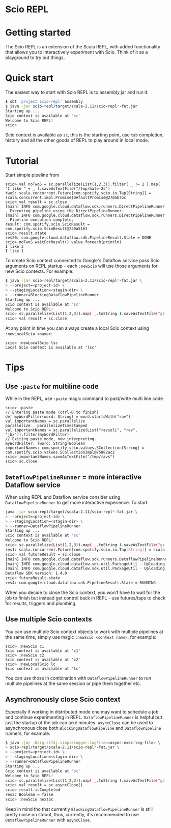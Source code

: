 Scio REPL
=========

# Getting started

The Scio REPL is an extension of the Scala REPL, with added functionality that allows you to
interactively experiment with Scio. Think of it as a playground to try out things.

# Quick start

The easiest way to start with Scio REPL is to assembly jar and run it:

```bash
$ sbt 'project scio-repl' assembly
$ java -jar scio-repl/target/scala-2.11/scio-repl*-fat.jar
Starting up ...
Scio context is available at 'sc'
Welcome to Scio REPL!
scio>
```
Scio context is available as `sc`, this is the starting point, use `tab` completion, history and
all the other goods of REPL to play around in local mode.

# Tutorial

Start simple pipeline from

```
scio> val noTwoS = sc.parallelize(List(1,2,3)).filter( _ != 2 ).map( "I like " + _ ).saveAsTextFile("/tmp/hate-2s")
twoS: scala.concurrent.Future[com.spotify.scio.io.Tap[String]] = scala.concurrent.impl.Promise$DefaultPromise@270ab7bc
scio> val result = sc.close
[main] INFO com.google.cloud.dataflow.sdk.runners.DirectPipelineRunner - Executing pipeline using the DirectPipelineRunner.
[main] INFO com.google.cloud.dataflow.sdk.runners.DirectPipelineRunner - Pipeline execution complete.
result: com.spotify.scio.ScioResult = com.spotify.scio.ScioResult@220a5163
scio> result.state
res20: com.google.cloud.dataflow.sdk.PipelineResult.State = DONE
scio> noTwoS.waitForResult().value.foreach(println)
I like 3
I like 1
```

To create Scio context connected to Google's Dataflow service pass Scio arguments on REPL startup -
each `:newScio` will use those arguments for new Scio contexts. For example:

```bash
$ java -jar scio-repl/target/scala-2.11/scio-repl*-fat.jar \
> --project=<project-id> \
> --stagingLocation=<stagin-dir> \
> --runner=BlockingDataflowPipelineRunner
Starting up ...
Scio context is available at 'sc'
Welcome to Scio REPL!
scio> sc.parallelize(List(1,2,3)).map( _.toString ).saveAsTextFile("gs://<output-dir>")
scio> val result = sc.close
```

At any point in time you can always create a local Scio context using `:newLocalScio <name>`:

```
scio> :newLocalScio lsc
Local Scio context is available at 'lsc'
```

# Tips

## Use `:paste` for multiline code

While in the REPL, use `:paste` magic command to past/write multi line code

```
scio> :paste
// Entering paste mode (ctrl-D to finish)
def myWordFilter(word: String) = word.startsWith("rav")
val importantNames = sc.parallelize
parallelize   parallelizeTimestamped
val importantNames = sc.parallelize(List("ravioli", "rav", "jbx")).filter(myWordFilter)
// Exiting paste mode, now interpreting.
myWordFilter: (word: String)Boolean
importantNames: com.spotify.scio.values.SCollection[String] = com.spotify.scio.values.SCollectionImpl@75882ac2
scio> importantNames.saveAsTextFile("/tmp/ravs")
scio> sc.close
```

## `DataflowPipelineRunner` = more interactive Dataflow service

When using REPL and Dataflow service consider using `DataflowPipelineRunner` to get more
interactive experience. To start:

```bash
java -jar scio-repl/target/scala-2.11/scio-repl*-fat.jar \
> --project=<project-id> \
> --stagingLocation=<stagin-dir> \
> --runner=DataflowPipelineRunner
Starting up ...
Scio context is available at 'sc'
Welcome to Scio REPL!
scio> sc.parallelize(List(1,2,3)).map( _.toString ).saveAsTextFile("gs://<output>")
res1: scala.concurrent.Future[com.spotify.scio.io.Tap[String]] = scala.concurrent.impl.Promise$DefaultPromise@1399ad68
scio> val futureResult = sc.close
[main] INFO com.google.cloud.dataflow.sdk.runners.DataflowPipelineRunner - Executing pipeline on the Dataflow Service, which will have billing implications related to Google Compute Engine usage and other Google Cloud Services.
[main] INFO com.google.cloud.dataflow.sdk.util.PackageUtil - Uploading 28 files from PipelineOptions.filesToStage to staging location to prepare for execution.
[main] INFO com.google.cloud.dataflow.sdk.util.PackageUtil - Uploading PipelineOptions.filesToStage complete: 2 files newly uploaded, 26 files cached
Dataflow SDK version: 1.4.0
scio> futureResult.state
res4: com.google.cloud.dataflow.sdk.PipelineResult.State = RUNNING
```

When you decide to close the Scio context, you won't have to wait for the job to finish but instead
get control back in REPL - use futures/taps to check for results, triggers and plumbing.

## Use multiple Scio contexts

You can use multiple Scio context objects to work with multiple pipelines at the same time, simply
use magic `:newScio <context name>`, for example:

```
scio> :newScio c1
Scio context is available at 'c1'
scio> :newScio c2
Scio context is available at 'c2'
scio> :newLocalScio lc
Scio context is available at 'lc'
```

You can use those in combination with `DataflowPipelineRunner` to run multiple pipelines at the same
 session or pipe them together etc.

## Asynchronously close Scio context

Especially if working in distributed mode one may want to schedule a job and continue experimenting
in REPL. `DataflowPipelineRunner` is helpful but just the startup of the job can take minutes.
`asyncClose` can be used to asynchronous close both `BlockingDataflowPipeline` and `DataflowPipeline`
 runners, for example:

```bash
$ java -jar -Dorg.slf4j.simpleLogger.logFile=<async-exec-log-file> \
> scio-repl/target/scala-2.11/scio-repl*-fat.jar \
> --project=<project-id> \
> --stagingLocation=<stagin-dir> \
> --runner=DataflowPipelineRunner
Starting up ...
Scio context is available at 'sc'
Welcome to Scio REPL!
scio> sc.parallelize(List(1,2,3)).map( _.toString ).saveAsTextFile("gs://<output-dir>")
scio> val result = sc.asyncClose()
scio> result.isCompleted
res3: Boolean = false
scio> :newScio nextSc
```

Keep in mind tho that currently `BlockingDataflowPipelineRunner` is still pretty noise on stdout,
thus, currently, it's recommended to use `DataflowPipelineRunner` with `asyncClose`.